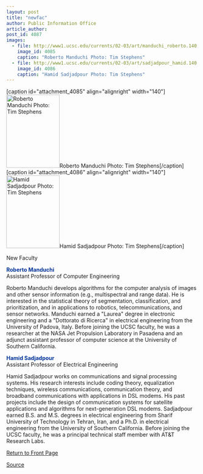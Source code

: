 ```yaml
---
layout: post
title: "newfac"
author: Public Information Office
article_author: 
post_id: 4087
images:
  - file: http://www1.ucsc.edu/currents/02-03/art/manduchi_roberto.140.jpg
    image_id: 4085
    caption: "Roberto Manduchi Photo: Tim Stephens"
  - file: http://www1.ucsc.edu/currents/02-03/art/sadjadpour_hamid.140.jpg
    image_id: 4086
    caption: "Hamid Sadjadpour Photo: Tim Stephens"
---
```


[caption id="attachment_4085" align="alignright" width="140"]<a href="http://dev-ucsc-news.pantheonsite.io/wp-content/uploads/2002/07/manduchi_roberto.140.jpg"><img class="size-full wp-image-4085" src="http://dev-ucsc-news.pantheonsite.io/wp-content/uploads/2002/07/manduchi_roberto.140.jpg" alt="Roberto Manduchi Photo: Tim Stephens" width="140" height="192" /></a>Roberto Manduchi Photo: Tim Stephens[/caption]
[caption id="attachment_4086" align="alignright" width="140"]<a href="http://dev-ucsc-news.pantheonsite.io/wp-content/uploads/2002/07/sadjadpour_hamid.140.jpg"><img class="size-full wp-image-4086" src="http://dev-ucsc-news.pantheonsite.io/wp-content/uploads/2002/07/sadjadpour_hamid.140.jpg" alt="Hamid Sadjadpour Photo: Tim Stephens" width="140" height="191" /></a>Hamid Sadjadpour Photo: Tim Stephens[/caption]
<p class="pagehead">
  New Faculty
</p>
<p>
  <font color="#0000FF"><b><font color="#003399">Roberto Manduchi</font></b></font><br>
  Assistant Professor of Computer Engineering
</p>
<p>
  Roberto Manduchi develops algorithms for the computer analysis of images and other sensor information (e.g., multispectral and range data). He is interested in the statistical theory of segmentation, classification, and prioritization, and in applications to robotics, telecommunications, and sensor networks. Manduchi earned a "Laurea" degree in electronic engineering and a "Dottorato di Ricerca" in electrical engineering from the University of Padova, Italy. Before joining the UCSC faculty, he was a researcher at the NASA Jet Propulsion Laboratory in Pasadena and an adjunct assistant professor of computer science at the University of Southern California.<br>
</p>
<p>
  <b><font color="#003399">Hamid Sadjadpour</font></b><br>
  Assistant Professor of Electrical Engineering
</p>
<p>
  Hamid Sadjadpour works on communications and signal processing systems. His research interests include coding theory, equalization techniques, wireless communications, communication theory, and broadband communications with applications in DSL modems. His past projects include the design of communication systems for satellite applications and algorithms for next-generation DSL modems. Sadjadpour earned B.S. and M.S. degrees in electrical engineering from Sharif University of Technology in Tehran, Iran, and a Ph.D. in electrical engineering from the University of Southern California. Before joining the UCSC faculty, he was a principal technical staff member with AT&amp;T Research Labs.
</p>
<p>
  <a href="http://currents.ucsc.edu/">Return to Front Page</a>
</p>
<p><a href="http://www1.ucsc.edu/currents/02-03/07-22/newfac.html" title="Permalink to newfac">Source</a></p>
